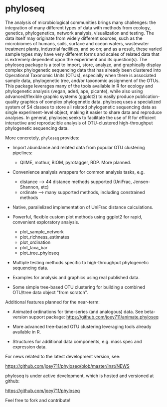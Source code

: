 # phyloseq

The analysis of microbiological communities brings many challenges: the integration of many different types of data with methods from ecology, genetics, phylogenetics, network analysis, visualization and testing. The data itself may originate from widely different sources, such as the microbiomes of humans, soils, surface and ocean waters, wastewater treatment plants, industrial facilities, and so on; and as a result, these varied sample types may have very different forms and scales of related data that is extremely dependent upon the experiment and its question(s). The phyloseq package is a tool to import, store, analyze, and graphically display complex phylogenetic sequencing data that has already been clustered into Operational Taxonomic Units (OTUs), especially when there is associated sample data, phylogenetic tree, and/or taxonomic assignment of the OTUs. This package leverages many of the tools available in R for ecology and phylogenetic analysis (vegan, ade4, ape, picante), while also using advanced/flexible graphic systems (ggplot2) to easily produce publication-quality graphics of complex phylogenetic data. phyloseq uses a specialized system of S4 classes to store all related phylogenetic sequencing data as single experiment-level object, making it easier to share data and reproduce analyses. In general, phyloseq seeks to facilitate the use of R for efficient interactive and reproducible analysis of OTU-clustered high-throughput phylogenetic sequencing data.

More concretely, `phyloseq` provides:

 * Import abundance and related data from popular OTU clustering pipelines:
	- QIIME, mothur, BIOM, pyrotagger, RDP. More planned.

 * Convenience analysis wrappers for common analysis tasks, e.g.
	- distance  --> 44 distance methods supported (UniFrac, Jensen-Shannon, etc)
	- ordinate  --> many supported methods, including constrained methods

 * Native, parallelized implementation of UniFrac distance calculations.

 * Powerful, flexible custom plot methods using ggplot2 for rapid, convenient exploratory analysis.
	- plot_sample_network
	- plot_richness_estimates
	- plot_ordination
	- plot_taxa_bar
	- plot_tree_phyloseq

 * Multiple testing methods specific to high-throughput phylogenetic sequencing data.

 * Examples for analysis and graphics using real published data.

 * Some simple tree-based OTU clustering for building a combined OTU/tree data object "from scratch".

Additional features planned for the near-term:

 * Animated ordinations for time-series (and analogous) data.
	See beta-version support package: https://github.com/joey711/animate.phyloseq

 * More advanced tree-based OTU clustering leveraging tools already available in R.

 * Structures for additional data components, e.g. mass spec and expression data.

For news related to the latest development version, see:

https://github.com/joey711/phyloseq/blob/master/inst/NEWS

phyloseq is under active development, which is hosted and versioned at github:

https://github.com/joey711/phyloseq

Feel free to fork and contribute!